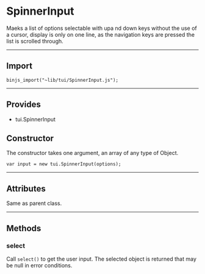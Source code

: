 # SpinnerInput

Maeks a list of options selectable  with upa nd down keys without the use of a cursor, display is only on one line, as the navigation keys are pressed the list is scrolled through.

----------------------------

## Import

`binjs_import("~lib/tui/SpinnerInput.js");`

-----------------------

## Provides

* tui.SpinnerInput

## Constructor

The constructor takes one argument, an array of any type of Object.

    var input = new tui.SpinnerInput(options);

-----------------------

## Attributes

Same as parent class.

-----------------------

## Methods

### select

Call `select()` to get the user input. The selected object is returned that may be null in error conditions.

